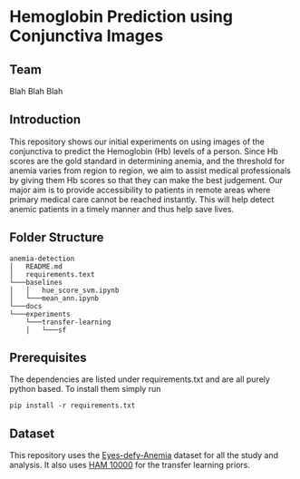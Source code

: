 # Hemoglobin Prediction using Conjunctiva Images

## Team
Blah
Blah
Blah 

## Introduction
This repository shows our initial experiments on using images of the conjunctiva to predict the Hemoglobin (Hb) levels of a person. Since Hb scores are the gold standard in determining anemia, and the threshold for anemia varies from region to region, we aim to assist medical professionals by giving them Hb scores so that they can make the best judgement. Our major aim is to provide accessibility to patients in remote areas where primary medical care cannot be reached instantly. This will help detect anemic patients in a timely manner and thus help save lives.

## Folder Structure

```
anemia-detection
│   README.md
│   requirements.text  
└───baselines
│   │   hue_score_svm.ipynb
│   └───mean_ann.ipynb 
└───docs 
└───experiments
    └───transfer-learning
    │   └───sf
```

## Prerequisites
The dependencies are listed under requirements.txt and are all purely python based. To install them simply run
```
pip install -r requirements.txt
```

## Dataset
This repository uses the [Eyes-defy-Anemia](https://ieee-dataport.org/documents/eyes-defy-anemia) dataset for all the study and analysis. It also uses [HAM 10000](https://www.kaggle.com/datasets/kmader/skin-cancer-mnist-ham10000) for the transfer learning priors.
